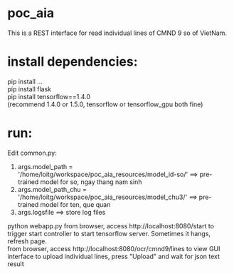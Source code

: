 # poc_aia
This is a REST interface for read individual lines of CMND 9 so of VietNam.  


# install dependencies:
pip install ...  
pip install flask  
pip install tensorflow==1.4.0   
(recommend 1.4.0 or 1.5.0, tensorflow or tensorflow_gpu both fine)  

# run:
Edit common.py:
1. args.model_path = '/home/loitg/workspace/poc_aia_resources/model_id-so/' ==> pre-trained model for so, ngay thang nam sinh
2. args.model_path_chu = '/home/loitg/workspace/poc_aia_resources/model_chu3/' ==> pre-trained model for ten, que quan
3. args.logsfile ==> store log files   


python webapp.py 
from browser, access http://localhost:8080/start to trigger start controller to start tensorflow server. Sometimes it hangs, refresh page.  
from browser, access http://localhost:8080/ocr/cmnd9/lines to view GUI interface to upload individual lines, press "Upload" and wait for json text result  
